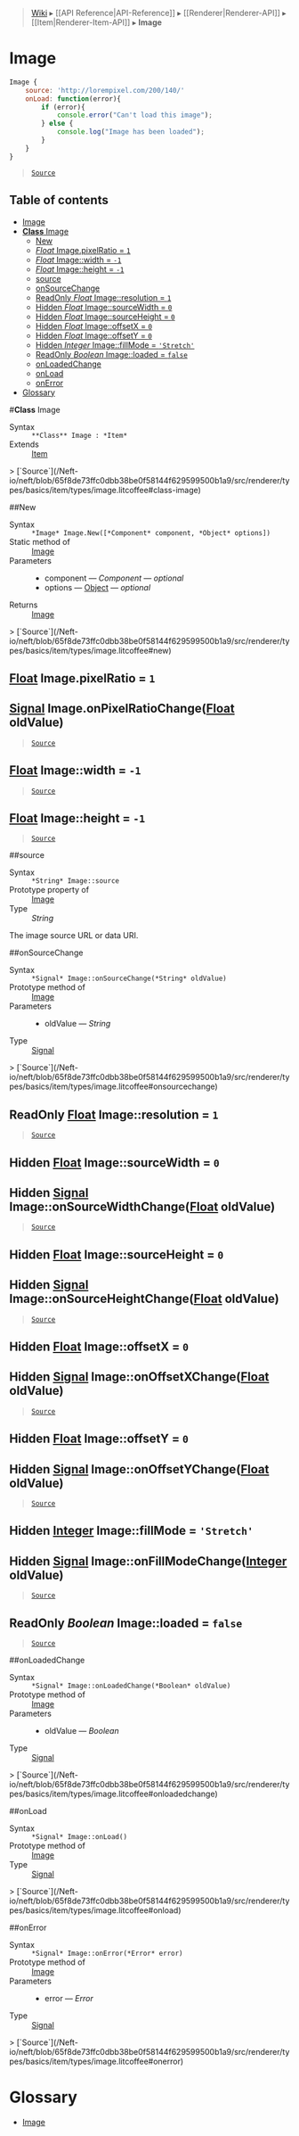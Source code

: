 > [Wiki](Home) ▸ [[API Reference|API-Reference]] ▸ [[Renderer|Renderer-API]] ▸ [[Item|Renderer-Item-API]] ▸ **Image**

# Image

```javascript
Image {
    source: 'http://lorempixel.com/200/140/'
    onLoad: function(error){
        if (error){
            console.error("Can't load this image");
        } else {
            console.log("Image has been loaded");
        }
    }
}
```

> [`Source`](/Neft-io/neft/blob/65f8de73ffc0dbb38be0f58144f629599500b1a9/src/renderer/types/basics/item/types/image.litcoffee#image)

## Table of contents
* [Image](#image)
* [**Class** Image](#class-image)
  * [New](#new)
  * [*Float* Image.pixelRatio = `1`](#float-imagepixelratio--1)
  * [*Float* Image::width = `-1`](#float-imagewidth--1)
  * [*Float* Image::height = `-1`](#float-imageheight--1)
  * [source](#source)
  * [onSourceChange](#onsourcechange)
  * [ReadOnly *Float* Image::resolution = `1`](#readonly-float-imageresolution--1)
  * [Hidden *Float* Image::sourceWidth = `0`](#hidden-float-imagesourcewidth--0)
  * [Hidden *Float* Image::sourceHeight = `0`](#hidden-float-imagesourceheight--0)
  * [Hidden *Float* Image::offsetX = `0`](#hidden-float-imageoffsetx--0)
  * [Hidden *Float* Image::offsetY = `0`](#hidden-float-imageoffsety--0)
  * [Hidden *Integer* Image::fillMode = `'Stretch'`](#hidden-integer-imagefillmode--stretch)
  * [ReadOnly *Boolean* Image::loaded = `false`](#readonly-boolean-imageloaded--false)
  * [onLoadedChange](#onloadedchange)
  * [onLoad](#onload)
  * [onError](#onerror)
* [Glossary](#glossary)

#**Class** Image
<dl><dt>Syntax</dt><dd><code>&#x2A;&#x2A;Class&#x2A;&#x2A; Image : &#x2A;Item&#x2A;</code></dd><dt>Extends</dt><dd><a href="/Neft-io/neft/wiki/API/Renderer-Item-API#class-item">Item</a></dd></dl>
> [`Source`](/Neft-io/neft/blob/65f8de73ffc0dbb38be0f58144f629599500b1a9/src/renderer/types/basics/item/types/image.litcoffee#class-image)

##New
<dl><dt>Syntax</dt><dd><code>&#x2A;Image&#x2A; Image.New([&#x2A;Component&#x2A; component, &#x2A;Object&#x2A; options])</code></dd><dt>Static method of</dt><dd><a href="/Neft-io/neft/wiki/API/Renderer-Image-API#class-image">Image</a></dd><dt>Parameters</dt><dd><ul><li>component — <i>Component</i> — <i>optional</i></li><li>options — <a href="/Neft-io/neft/wiki/API/Utils-API#isobject">Object</a> — <i>optional</i></li></ul></dd><dt>Returns</dt><dd><a href="/Neft-io/neft/wiki/API/Renderer-Image-API#class-image">Image</a></dd></dl>
> [`Source`](/Neft-io/neft/blob/65f8de73ffc0dbb38be0f58144f629599500b1a9/src/renderer/types/basics/item/types/image.litcoffee#new)

## [Float](/Neft-io/neft/wiki/API/Utils-API#isfloat) Image.pixelRatio = `1`

## [Signal](/Neft-io/neft/wiki/API/Signal-API#class-signal) Image.onPixelRatioChange([Float](/Neft-io/neft/wiki/API/Utils-API#isfloat) oldValue)

> [`Source`](/Neft-io/neft/blob/65f8de73ffc0dbb38be0f58144f629599500b1a9/src/renderer/types/basics/item/types/image.litcoffee#float-imagepixelratio--1-signal-imageonpixelratiochangefloat-oldvalue)

## [Float](/Neft-io/neft/wiki/API/Utils-API#isfloat) Image::width = `-1`

> [`Source`](/Neft-io/neft/blob/65f8de73ffc0dbb38be0f58144f629599500b1a9/src/renderer/types/basics/item/types/image.litcoffee#float-imagewidth--1)

## [Float](/Neft-io/neft/wiki/API/Utils-API#isfloat) Image::height = `-1`

> [`Source`](/Neft-io/neft/blob/65f8de73ffc0dbb38be0f58144f629599500b1a9/src/renderer/types/basics/item/types/image.litcoffee#float-imageheight--1)

##source
<dl><dt>Syntax</dt><dd><code>&#x2A;String&#x2A; Image::source</code></dd><dt>Prototype property of</dt><dd><a href="/Neft-io/neft/wiki/API/Renderer-Image-API#class-image">Image</a></dd><dt>Type</dt><dd><i>String</i></dd></dl>
The image source URL or data URI.

##onSourceChange
<dl><dt>Syntax</dt><dd><code>&#x2A;Signal&#x2A; Image::onSourceChange(&#x2A;String&#x2A; oldValue)</code></dd><dt>Prototype method of</dt><dd><a href="/Neft-io/neft/wiki/API/Renderer-Image-API#class-image">Image</a></dd><dt>Parameters</dt><dd><ul><li>oldValue — <i>String</i></li></ul></dd><dt>Type</dt><dd><a href="/Neft-io/neft/wiki/API/Signal-API#class-signal">Signal</a></dd></dl>
> [`Source`](/Neft-io/neft/blob/65f8de73ffc0dbb38be0f58144f629599500b1a9/src/renderer/types/basics/item/types/image.litcoffee#onsourcechange)

## ReadOnly [Float](/Neft-io/neft/wiki/API/Utils-API#isfloat) Image::resolution = `1`

> [`Source`](/Neft-io/neft/blob/65f8de73ffc0dbb38be0f58144f629599500b1a9/src/renderer/types/basics/item/types/image.litcoffee#readonly-float-imageresolution--1)

## Hidden [Float](/Neft-io/neft/wiki/API/Utils-API#isfloat) Image::sourceWidth = `0`

## Hidden [Signal](/Neft-io/neft/wiki/API/Signal-API#class-signal) Image::onSourceWidthChange([Float](/Neft-io/neft/wiki/API/Utils-API#isfloat) oldValue)

> [`Source`](/Neft-io/neft/blob/65f8de73ffc0dbb38be0f58144f629599500b1a9/src/renderer/types/basics/item/types/image.litcoffee#hidden-float-imagesourcewidth--0-hidden-signal-imageonsourcewidthchangefloat-oldvalue)

## Hidden [Float](/Neft-io/neft/wiki/API/Utils-API#isfloat) Image::sourceHeight = `0`

## Hidden [Signal](/Neft-io/neft/wiki/API/Signal-API#class-signal) Image::onSourceHeightChange([Float](/Neft-io/neft/wiki/API/Utils-API#isfloat) oldValue)

> [`Source`](/Neft-io/neft/blob/65f8de73ffc0dbb38be0f58144f629599500b1a9/src/renderer/types/basics/item/types/image.litcoffee#hidden-float-imagesourceheight--0-hidden-signal-imageonsourceheightchangefloat-oldvalue)

## Hidden [Float](/Neft-io/neft/wiki/API/Utils-API#isfloat) Image::offsetX = `0`

## Hidden [Signal](/Neft-io/neft/wiki/API/Signal-API#class-signal) Image::onOffsetXChange([Float](/Neft-io/neft/wiki/API/Utils-API#isfloat) oldValue)

> [`Source`](/Neft-io/neft/blob/65f8de73ffc0dbb38be0f58144f629599500b1a9/src/renderer/types/basics/item/types/image.litcoffee#hidden-float-imageoffsetx--0-hidden-signal-imageonoffsetxchangefloat-oldvalue)

## Hidden [Float](/Neft-io/neft/wiki/API/Utils-API#isfloat) Image::offsetY = `0`

## Hidden [Signal](/Neft-io/neft/wiki/API/Signal-API#class-signal) Image::onOffsetYChange([Float](/Neft-io/neft/wiki/API/Utils-API#isfloat) oldValue)

> [`Source`](/Neft-io/neft/blob/65f8de73ffc0dbb38be0f58144f629599500b1a9/src/renderer/types/basics/item/types/image.litcoffee#hidden-float-imageoffsety--0-hidden-signal-imageonoffsetychangefloat-oldvalue)

## Hidden [Integer](/Neft-io/neft/wiki/API/Utils-API#isinteger) Image::fillMode = `'Stretch'`

## Hidden [Signal](/Neft-io/neft/wiki/API/Signal-API#class-signal) Image::onFillModeChange([Integer](/Neft-io/neft/wiki/API/Utils-API#isinteger) oldValue)

> [`Source`](/Neft-io/neft/blob/65f8de73ffc0dbb38be0f58144f629599500b1a9/src/renderer/types/basics/item/types/image.litcoffee#hidden-integer-imagefillmode--stretch-hidden-signal-imageonfillmodechangeinteger-oldvalue)

## ReadOnly *Boolean* Image::loaded = `false`

> [`Source`](/Neft-io/neft/blob/65f8de73ffc0dbb38be0f58144f629599500b1a9/src/renderer/types/basics/item/types/image.litcoffee#readonly-boolean-imageloaded--false)

##onLoadedChange
<dl><dt>Syntax</dt><dd><code>&#x2A;Signal&#x2A; Image::onLoadedChange(&#x2A;Boolean&#x2A; oldValue)</code></dd><dt>Prototype method of</dt><dd><a href="/Neft-io/neft/wiki/API/Renderer-Image-API#class-image">Image</a></dd><dt>Parameters</dt><dd><ul><li>oldValue — <i>Boolean</i></li></ul></dd><dt>Type</dt><dd><a href="/Neft-io/neft/wiki/API/Signal-API#class-signal">Signal</a></dd></dl>
> [`Source`](/Neft-io/neft/blob/65f8de73ffc0dbb38be0f58144f629599500b1a9/src/renderer/types/basics/item/types/image.litcoffee#onloadedchange)

##onLoad
<dl><dt>Syntax</dt><dd><code>&#x2A;Signal&#x2A; Image::onLoad()</code></dd><dt>Prototype method of</dt><dd><a href="/Neft-io/neft/wiki/API/Renderer-Image-API#class-image">Image</a></dd><dt>Type</dt><dd><a href="/Neft-io/neft/wiki/API/Signal-API#class-signal">Signal</a></dd></dl>
> [`Source`](/Neft-io/neft/blob/65f8de73ffc0dbb38be0f58144f629599500b1a9/src/renderer/types/basics/item/types/image.litcoffee#onload)

##onError
<dl><dt>Syntax</dt><dd><code>&#x2A;Signal&#x2A; Image::onError(&#x2A;Error&#x2A; error)</code></dd><dt>Prototype method of</dt><dd><a href="/Neft-io/neft/wiki/API/Renderer-Image-API#class-image">Image</a></dd><dt>Parameters</dt><dd><ul><li>error — <i>Error</i></li></ul></dd><dt>Type</dt><dd><a href="/Neft-io/neft/wiki/API/Signal-API#class-signal">Signal</a></dd></dl>
> [`Source`](/Neft-io/neft/blob/65f8de73ffc0dbb38be0f58144f629599500b1a9/src/renderer/types/basics/item/types/image.litcoffee#onerror)

# Glossary

- [Image](#class-image)

